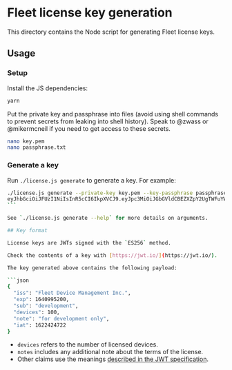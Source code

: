 # Fleet license key generation

This directory contains the Node script for generating Fleet license keys.

## Usage

### Setup

Install the JS dependencies:

```sh
yarn
```

Put the private key and passphrase into files (avoid using shell commands to prevent secrets from leaking into shell history). Speak to @zwass or @mikermcneil if you need to get access to these secrets.

```sh
nano key.pem
nano passphrase.txt
```

### Generate a key

Run `./license.js generate` to generate a key. For example:

````sh
./license.js generate --private-key key.pem --key-passphrase passphrase.txt --expiration 2022-01-01 --customer test --devices 100 --note 'for development only'
eyJhbGciOiJFUzI1NiIsInR5cCI6IkpXVCJ9.eyJpc3MiOiJGbGVldCBEZXZpY2UgTWFuYWdlbWVudCBJbmMuIiwiZXhwIjoxNjQwOTk1MjAwLCJzdWIiOiJkZXZlbG9wbWVudCIsImRldmljZXMiOjEwMCwibm90ZSI6ImZvciBkZXZlbG9wbWVudCBvbmx5IiwiaWF0IjoxNjIyNDI0NzIyfQ.4mfDzJnLhxTkiD3ulCm5MUHHCA5abdJm52kPR65tfKbuITYVGyuawlWYXBJ-XN_M5SyuOIIMzT-lUhTWBMgpjg
```

See `./license.js generate --help` for more details on arguments.

## Key format

License keys are JWTs signed with the `ES256` method.

Check the contents of a key with [https://jwt.io/](https://jwt.io/).

The key generated above contains the following payload:

```json
{
  "iss": "Fleet Device Management Inc.",
  "exp": 1640995200,
  "sub": "development",
  "devices": 100,
  "note": "for development only",
  "iat": 1622424722
}
````

- `devices` refers to the number of licensed devices.
- `notes` includes any additional note about the terms of the license.
- Other claims use the meanings [described in the JWT specification](https://datatracker.ietf.org/doc/html/rfc7519#section-4.1).

